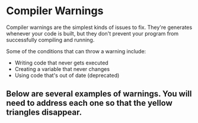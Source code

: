 # Compiler Warnings

Compiler warnings are the simplest kinds of issues to fix. They're generates whenever your code is built, but they don't prevent your program from successfully compiling and running.

Some of the conditions that can throw a warning include:
* Writing code that never gets executed
* Creating a variable that never changes
* Using code that's out of date (deprecated)

## Below are several examples of warnings.  You will need to address each one so that the yellow triangles disappear.



